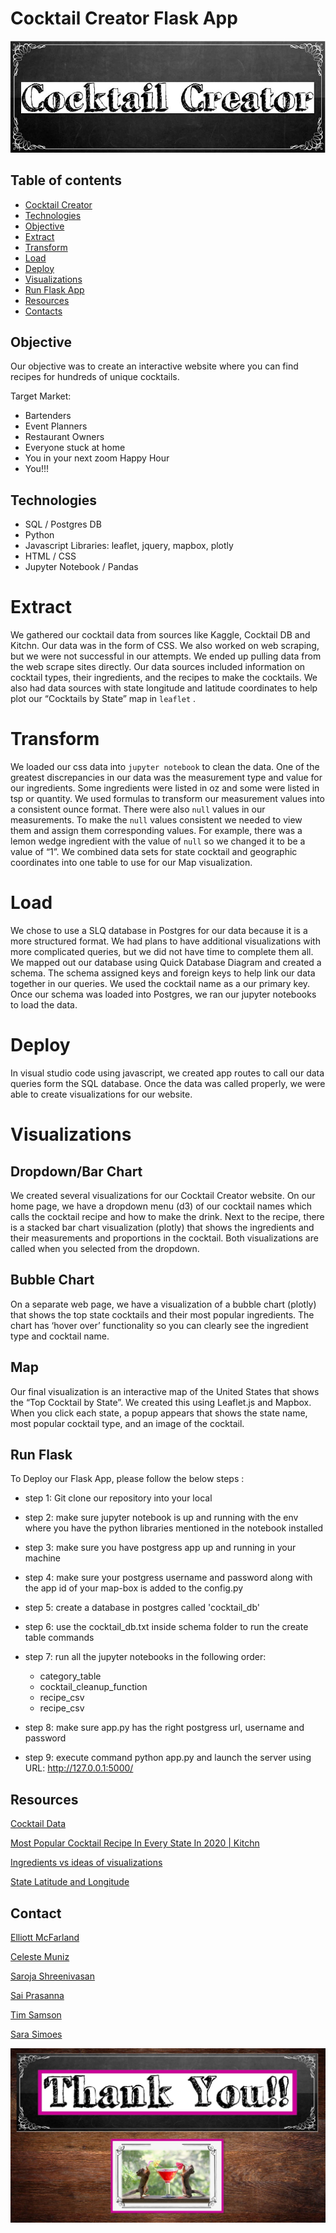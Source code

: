# Cocktail Creator Flask App

![logo](static/Images/logo3.JPG)

## Table of contents
* [Cocktail Creator](#cocktail-creator)
* [Technologies](#technologies)
* [Objective](#objective)
* [Extract](#extract)
* [Transform](#transform)
* [Load](#load)
* [Deploy](deploy)
* [Visualizations](#visualizations)
* [Run Flask App](run-flask)
* [Resources](#resources)
* [Contacts](#contacts)

## Objective 

Our objective was to create an interactive website where you can find recipes for hundreds of unique cocktails.

Target Market:

* Bartenders
* Event Planners
* Restaurant Owners
* Everyone stuck at home
* You in your next zoom Happy Hour
* You!!!

## Technologies

* SQL / Postgres DB
* Python
* Javascript Libraries: leaflet, jquery, mapbox, plotly
* HTML / CSS 
* Jupyter Notebook / Pandas

# Extract

We gathered our cocktail data from sources like Kaggle, Cocktail DB and Kitchn. Our data was in the form of CSS. We also worked on web scraping, but we were not successful in our attempts. We ended up pulling data from the web scrape sites directly. Our data sources included information on cocktail types, their ingredients, and the recipes to make the cocktails. We also had data sources with state longitude and latitude coordinates to help plot our “Cocktails by State” map in `leaflet` . 

# Transform

We loaded our css data into `jupyter notebook` to clean the data. One of the greatest discrepancies in our data was the measurement type and value for our ingredients. Some ingredients were listed in oz and some were listed in tsp or quantity. We used formulas to transform our measurement values into a consistent ounce format. There were also `null` values in our measurements. To make the `null` values consistent we needed to view them and assign them corresponding values. For example, there was a lemon wedge ingredient with the value of `null` so we changed it to be a value of “1”. 
We combined data sets for state cocktail and geographic coordinates into one table to use for our Map visualization. 

# Load

We chose to use a SLQ database in Postgres for our data because it is a more structured format. We had plans to have additional visualizations with more complicated queries, but we did not have time to complete them all. We mapped out our database using Quick Database Diagram and created a schema. The schema assigned keys and foreign keys to help link our data together in our queries. We used the cocktail name as a our primary key. 
Once our schema was loaded into Postgres, we ran our jupyter notebooks to load the data. 

# Deploy

In visual studio code using javascript, we created app routes to call our data queries form the SQL database. Once the data was called properly, we were able to create visualizations for our website. 

 
# Visualizations

## Dropdown/Bar Chart

We created several visualizations for our Cocktail Creator website. On our home page, we have a dropdown menu (d3) of our cocktail names which calls the cocktail recipe and how to make the drink. Next to the recipe, there is a stacked bar chart visualization (plotly) that shows the ingredients and their measurements and proportions in the cocktail. Both visualizations are called when you selected from the dropdown. 

## Bubble Chart

On a separate web page, we have a visualization of a bubble chart (plotly) that shows the top state cocktails and their most popular ingredients. The chart has ‘hover over’ functionality so you can clearly see the ingredient type and cocktail name. 

## Map

Our final visualization is an interactive map of the United States that shows the “Top Cocktail by State”. We created this using Leaflet.js and Mapbox. When you click each state, a popup appears that shows the state name, most popular cocktail type, and an image of the cocktail. 

## Run Flask

To Deploy our Flask App, please follow the below steps :
* step 1: Git clone our repository into your local

* step 2: make sure jupyter notebook is up and running with the env where you have the python libraries mentioned in the notebook installed

* step 3: make sure you have postgress app up and running in your machine

* step 4: make sure your postgress username and password along with the app id of your map-box is added to the config.py

* step 5: create a database in postgres called 'cocktail_db'

* step 6: use the cocktail_db.txt inside schema folder to run the create table commands

* step 7: run all the jupyter notebooks in the following order:
	* category_table
	* cocktail_cleanup_function
	* recipe_csv
	* recipe_csv

* step 8: make sure app.py has the right postgress url, username and password

* step 9: execute command python app.py and launch the server using URL: http://127.0.0.1:5000/


## Resources

[Cocktail Data](https://github.com/rfordatascience/tidytuesday/blob/master/data/2020/2020-05-26/readme.md)

[Most Popular Cocktail Recipe In Every State In 2020 | Kitchn](https://www.thekitchn.com/most-popular-cocktail-recipes-covid-23038322)

[Ingredients vs ideas of visualizations](https://www.thecocktaildb.com/api.php)

[State Latitude and Longitude](https://www.kaggle.com/washimahmed/usa-latlong-for-state-abbreviations)



## Contact

[Elliott McFarland](https://github.com/emcfarland)

[Celeste Muniz](https://github.com/celeste1030)

[Saroja Shreenivasan](https://github.com/shreeniv)

[Sai Prasanna](https://github.com/prasanna0913)

[Tim Samson](https://github.com/timsamson)

[Sara Simoes](https://github.com/Ssimoes48)


![thanks!](static/Images/thank_you.JPG)
